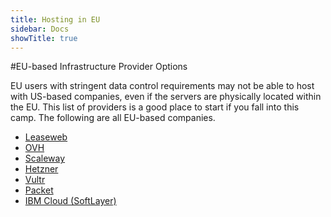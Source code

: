 ```yaml
---
title: Hosting in EU
sidebar: Docs
showTitle: true
---
```


#EU-based Infrastructure Provider Options

EU users with stringent data control requirements may not be able to host with US-based companies, even if the servers are physically located within the EU. This list of providers is a good place to start if you fall into this camp. The following are all EU-based companies. 

- [Leaseweb](https://www.leaseweb.com)
- [OVH](https://www.ovhcloud.com/en/datacenters-ovhcloud/)
- [Scaleway](https://www.scaleway.com/en/)
- [Hetzner](https://www.hetzner.com/)
- [Vultr](https://www.vultr.com/)
- [Packet](https://www.packet.com/)
- [IBM Cloud (SoftLayer)](https://www.ibm.com/cloud/)
